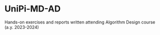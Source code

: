 # UniPi-MD-AD

Hands-on exercises and reports written attending Algorithm Design course (a.y. 2023-2024)
